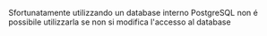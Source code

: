 Sfortunatamente utilizzando un database interno PostgreSQL non é possibile utilizzarla se non si modifica l'accesso al database

